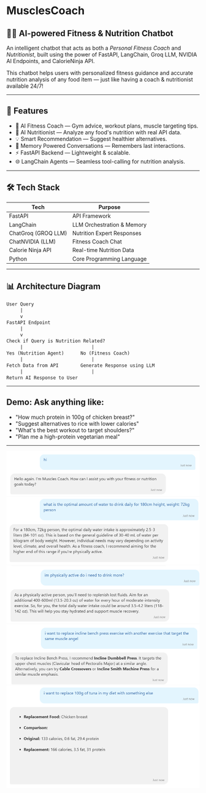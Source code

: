 # MusclesCoach
## 🏋️‍♂️ AI-powered Fitness & Nutrition Chatbot  

An intelligent chatbot that acts as both a *Personal Fitness Coach* and *Nutritionist*, built using the power of FastAPI, LangChain, Groq LLM, NVIDIA AI Endpoints, and CalorieNinja API.

This chatbot helps users with personalized fitness guidance and accurate nutrition analysis of any food item — just like having a coach & nutritionist available 24/7!

---

## 🚀 Features

- 🤖 AI Fitness Coach — Gym advice, workout plans, muscle targeting tips.
- 🥗 AI Nutritionist — Analyze any food's nutrition with real API data.
- 💡 Smart Recommendation — Suggest healthier alternatives.
- 🧠 Memory Powered Conversations — Remembers last interactions.
- ⚡ FastAPI Backend — Lightweight & scalable.
- 🌐 LangChain Agents — Seamless tool-calling for nutrition analysis.

---

## 🛠️ Tech Stack

| Tech | Purpose |
|------|---------|
| FastAPI | API Framework |
| LangChain | LLM Orchestration & Memory |
| ChatGroq (GROQ LLM) | Nutrition Expert Responses |
| ChatNVIDIA (LLM) | Fitness Coach Chat |
| Calorie Ninja API | Real-time Nutrition Data |
| Python | Core Programming Language |

---

## 📊 Architecture Diagram

```plaintext
User Query
     |
     v
FastAPI Endpoint
     |
     v
Check if Query is Nutrition Related?
     |                         |
Yes (Nutrition Agent)      No (Fitness Coach)
     |                         |
Fetch Data from API        Generate Response using LLM
     |                         |
Return AI Response to User
```
---

## Demo: Ask anything like:

- "How much protein in 100g of chicken breast?"
- "Suggest alternatives to rice with lower calories"
- "What's the best workout to target shoulders?"
- "Plan me a high-protein vegetarian meal"

---

![1](images/q1.png)
![2](images/q2.png)
![3](images/q3.png)
![4](images/q4.png)
![5](images/q5.png)
